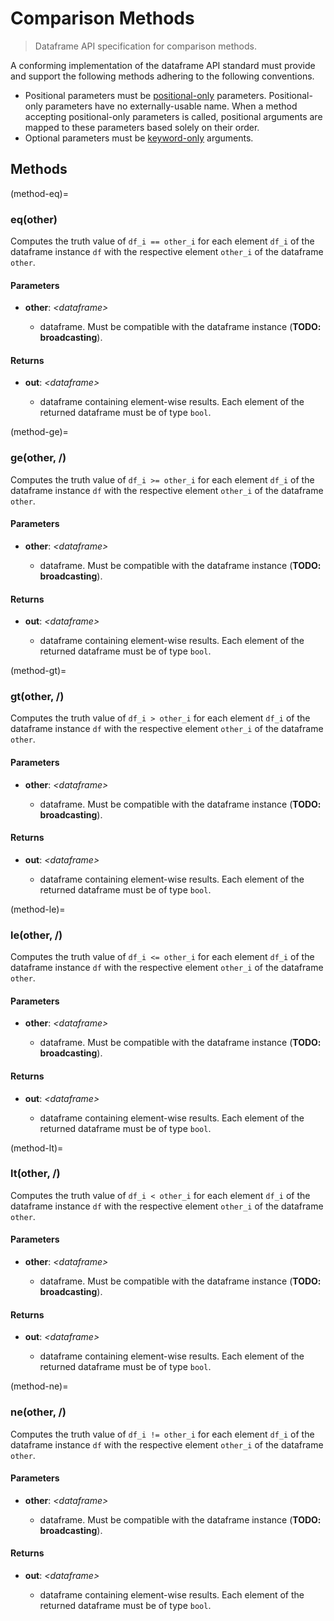 # Comparison Methods

> Dataframe API specification for comparison methods.

A conforming implementation of the dataframe API standard must provide and support the following methods adhering to the following conventions.

-   Positional parameters must be [positional-only](https://www.python.org/dev/peps/pep-0570/) parameters. Positional-only parameters have no externally-usable name. When a method accepting positional-only parameters is called, positional arguments are mapped to these parameters based solely on their order.
-   Optional parameters must be [keyword-only](https://www.python.org/dev/peps/pep-3102/) arguments.

## Methods

<!-- NOTE: please keep the methods in alphabetical order -->

(method-eq)=
### eq(other)

Computes the truth value of `df_i == other_i` for each element `df_i` of the dataframe instance `df` with the respective element `other_i` of the dataframe `other`.

#### Parameters

-   **other**: _&lt;dataframe&gt;_

    -   dataframe. Must be compatible with the dataframe instance (**TODO: broadcasting**).

#### Returns

-   **out**: _&lt;dataframe&gt;_

    -   dataframe containing element-wise results. Each element of the returned dataframe must be of type `bool`.

(method-ge)=
### ge(other, /)

Computes the truth value of `df_i >= other_i` for each element `df_i` of the dataframe instance `df` with the respective element `other_i` of the dataframe `other`.

#### Parameters

-   **other**: _&lt;dataframe&gt;_

    -   dataframe. Must be compatible with the dataframe instance (**TODO: broadcasting**).

#### Returns

-   **out**: _&lt;dataframe&gt;_

    -   dataframe containing element-wise results. Each element of the returned dataframe must be of type `bool`.

(method-gt)=
### gt(other, /)

Computes the truth value of `df_i > other_i` for each element `df_i` of the dataframe instance `df` with the respective element `other_i` of the dataframe `other`.

#### Parameters

-   **other**: _&lt;dataframe&gt;_

    -   dataframe. Must be compatible with the dataframe instance (**TODO: broadcasting**).

#### Returns

-   **out**: _&lt;dataframe&gt;_

    -   dataframe containing element-wise results. Each element of the returned dataframe must be of type `bool`.

(method-le)=
### le(other, /)

Computes the truth value of `df_i <= other_i` for each element `df_i` of the dataframe instance `df` with the respective element `other_i` of the dataframe `other`.

#### Parameters

-   **other**: _&lt;dataframe&gt;_

    -   dataframe. Must be compatible with the dataframe instance (**TODO: broadcasting**).

#### Returns

-   **out**: _&lt;dataframe&gt;_

    -   dataframe containing element-wise results. Each element of the returned dataframe must be of type `bool`.

(method-lt)=
### lt(other, /)

Computes the truth value of `df_i < other_i` for each element `df_i` of the dataframe instance `df` with the respective element `other_i` of the dataframe `other`.

#### Parameters

-   **other**: _&lt;dataframe&gt;_

    -   dataframe. Must be compatible with the dataframe instance (**TODO: broadcasting**).

#### Returns

-   **out**: _&lt;dataframe&gt;_

    -   dataframe containing element-wise results. Each element of the returned dataframe must be of type `bool`.

(method-ne)=
### ne(other, /)

Computes the truth value of `df_i != other_i` for each element `df_i` of the dataframe instance `df` with the respective element `other_i` of the dataframe `other`.

#### Parameters

-   **other**: _&lt;dataframe&gt;_

    -   dataframe. Must be compatible with the dataframe instance (**TODO: broadcasting**).

#### Returns

-   **out**: _&lt;dataframe&gt;_

    -   dataframe containing element-wise results. Each element of the returned dataframe must be of type `bool`.